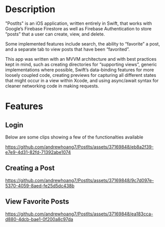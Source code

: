 # Description
"PostIts" is an iOS application, written entirely in Swift, that works with Google’s Firebase Firestore as well as Firebase Authentication to store “posts” that a user can create, view, and delete. 

Some implemented features include search, the ability to “favorite” a post, and a separate tab to view posts that have been “favorited”. 

This app was written with an MVVM architecture and with best practices kept in mind, such as creating directories for “supporting views”, generic implementations where possible, Swift’s data-binding features for more loosely coupled code, creating previews for capturing all different states that might occur in a view within Xcode, and using async/await syntax for cleaner networking code in making requests.

# Features

## Login

Below are some clips showing a few of the functionalties available

https://github.com/andrewhoang7/PostIts/assets/37169848/eb8a2f39-e7e9-4d31-82fd-71392abe1074

## Creating a Post


https://github.com/andrewhoang7/PostIts/assets/37169848/9c7d097e-5370-4059-8aed-fe25d5dc438b


## View Favorite Posts


https://github.com/andrewhoang7/PostIts/assets/37169848/ea183cca-d880-4dcb-bae1-0f200a8c97da

